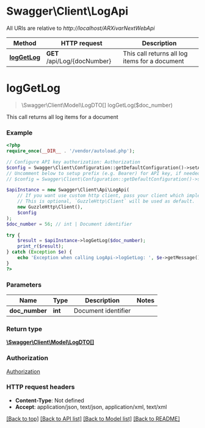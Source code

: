 # Swagger\Client\LogApi

All URIs are relative to *http://localhost/ARXivarNextWebApi*

Method | HTTP request | Description
------------- | ------------- | -------------
[**logGetLog**](LogApi.md#logGetLog) | **GET** /api/Log/{docNumber} | This call returns all log items for a document


# **logGetLog**
> \Swagger\Client\Model\LogDTO[] logGetLog($doc_number)

This call returns all log items for a document

### Example
```php
<?php
require_once(__DIR__ . '/vendor/autoload.php');

// Configure API key authorization: Authorization
$config = Swagger\Client\Configuration::getDefaultConfiguration()->setApiKey('Authorization', 'YOUR_API_KEY');
// Uncomment below to setup prefix (e.g. Bearer) for API key, if needed
// $config = Swagger\Client\Configuration::getDefaultConfiguration()->setApiKeyPrefix('Authorization', 'Bearer');

$apiInstance = new Swagger\Client\Api\LogApi(
    // If you want use custom http client, pass your client which implements `GuzzleHttp\ClientInterface`.
    // This is optional, `GuzzleHttp\Client` will be used as default.
    new GuzzleHttp\Client(),
    $config
);
$doc_number = 56; // int | Document identifier

try {
    $result = $apiInstance->logGetLog($doc_number);
    print_r($result);
} catch (Exception $e) {
    echo 'Exception when calling LogApi->logGetLog: ', $e->getMessage(), PHP_EOL;
}
?>
```

### Parameters

Name | Type | Description  | Notes
------------- | ------------- | ------------- | -------------
 **doc_number** | **int**| Document identifier |

### Return type

[**\Swagger\Client\Model\LogDTO[]**](../Model/LogDTO.md)

### Authorization

[Authorization](../../README.md#Authorization)

### HTTP request headers

 - **Content-Type**: Not defined
 - **Accept**: application/json, text/json, application/xml, text/xml

[[Back to top]](#) [[Back to API list]](../../README.md#documentation-for-api-endpoints) [[Back to Model list]](../../README.md#documentation-for-models) [[Back to README]](../../README.md)

